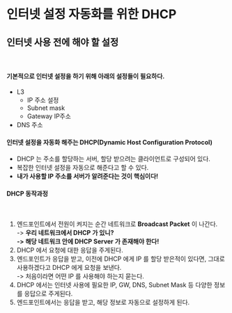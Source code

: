 # 인터넷 설정 자동화를 위한 DHCP

## 인터넷 사용 전에 해야 할 설정

<figure><img src="../../../../.gitbook/assets/스크린샷 2024-01-06 10.50.11.png" alt="" width="347"><figcaption></figcaption></figure>

#### 기본적으로 인터넷 설정을 하기 위해 아래의 설정들이 필요하다.

* L3
  * IP 주소 설정
  * Subnet mask
  * Gateway IP주소
* DNS 주소

#### 인터넷 설정을 자동화 해주는 DHCP(Dynamic Host Configuration Protocol)

* DHCP 는 주소를 할당하는 서버, 할당 받으려는 클라이언트로 구성되어 있다.
* 복잡한 인터넷 설정을 자동으로 해준다고 할 수 있다.
* **내가 사용할 IP 주소를 서버가 알려준다는 것이 핵심이다!**

#### DHCP 동작과정

<figure><img src="../../../../.gitbook/assets/스크린샷 2024-01-06 11.02.21.png" alt=""><figcaption></figcaption></figure>

1. 엔드포인트에서 전원이 켜지는 순간 네트워크로 **Broadcast Packet** 이 나간다.\
   \-> **우리 네트워크에서 DHCP 가 있니?**\
   **-> 해당 네트워크 안에 DHCP Server 가 존재해야 한다!**
2. DHCP 에서 요청에 대한 응답을 주게된다.
3. 엔드포인트가 응답을 받고, 이전에 DHCP 에게 IP 를 할당 받은적이 있다면, 그대로 사용하겠다고 DHCP 에게 요청을 보낸다.\
   \-> 처음이라면 어떤 IP 를 사용해야 하는지 묻는다.
4. DHCP 에서는 인터넷 사용에 필요한 IP, GW, DNS, Subnet Mask 등 다양한 정보를 응답으로 주게된다.
5. 엔드포인트에서는 응답을 받고, 해당 정보로 자동으로 설정하게 된다.
